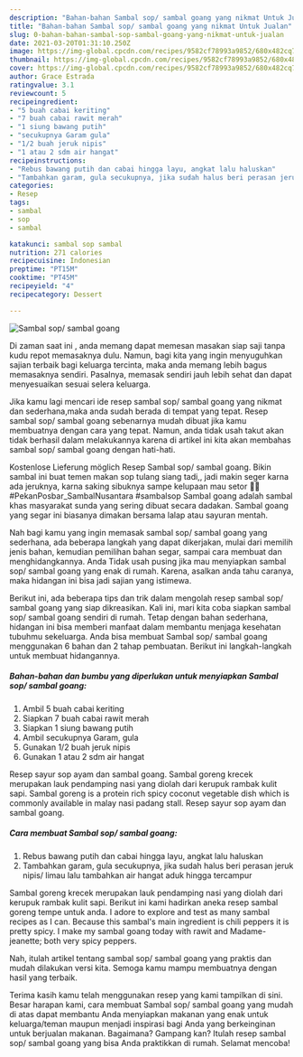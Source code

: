 ```yaml
---
description: "Bahan-bahan Sambal sop/ sambal goang yang nikmat Untuk Jualan"
title: "Bahan-bahan Sambal sop/ sambal goang yang nikmat Untuk Jualan"
slug: 0-bahan-bahan-sambal-sop-sambal-goang-yang-nikmat-untuk-jualan
date: 2021-03-20T01:31:10.250Z
image: https://img-global.cpcdn.com/recipes/9582cf78993a9852/680x482cq70/sambal-sop-sambal-goang-foto-resep-utama.jpg
thumbnail: https://img-global.cpcdn.com/recipes/9582cf78993a9852/680x482cq70/sambal-sop-sambal-goang-foto-resep-utama.jpg
cover: https://img-global.cpcdn.com/recipes/9582cf78993a9852/680x482cq70/sambal-sop-sambal-goang-foto-resep-utama.jpg
author: Grace Estrada
ratingvalue: 3.1
reviewcount: 5
recipeingredient:
- "5 buah cabai keriting"
- "7 buah cabai rawit merah"
- "1 siung bawang putih"
- "secukupnya Garam gula"
- "1/2 buah jeruk nipis"
- "1 atau 2 sdm air hangat"
recipeinstructions:
- "Rebus bawang putih dan cabai hingga layu, angkat lalu haluskan"
- "Tambahkan garam, gula secukupnya, jika sudah halus beri perasan jeruk nipis/ limau lalu tambahkan air hangat aduk hingga tercampur"
categories:
- Resep
tags:
- sambal
- sop
- sambal

katakunci: sambal sop sambal 
nutrition: 271 calories
recipecuisine: Indonesian
preptime: "PT15M"
cooktime: "PT45M"
recipeyield: "4"
recipecategory: Dessert

---
```



![Sambal sop/ sambal goang](https://img-global.cpcdn.com/recipes/9582cf78993a9852/680x482cq70/sambal-sop-sambal-goang-foto-resep-utama.jpg)

Di zaman  saat ini , anda memang dapat memesan masakan siap saji tanpa kudu repot memasaknya dulu. Namun, bagi kita yang ingin menyuguhkan sajian terbaik bagi keluarga tercinta, maka anda memang lebih bagus memasaknya sendiri. Pasalnya, memasak sendiri jauh lebih sehat dan dapat menyesuaikan sesuai selera keluarga.

Jika kamu lagi mencari ide resep sambal sop/ sambal goang yang nikmat dan sederhana,maka anda sudah berada di tempat yang tepat. Resep sambal sop/ sambal goang  sebenarnya mudah dibuat jika kamu membuatnya dengan cara yang tepat. Namun, anda tidak usah takut akan tidak berhasil dalam melakukannya 
karena di artikel ini kita akan membahas sambal sop/ sambal goang dengan hati-hati.  

Kostenlose Lieferung möglich Resep Sambal sop/ sambal goang. Bikin sambal ini buat temen makan sop tulang siang tadi,, jadi makin seger karna ada jeruknya, karna saking sibuknya sampe kelupaan mau setor 🤦‍♀️ #PekanPosbar_SambalNusantara #sambalsop Sambal goang adalah sambal khas masyarakat sunda yang sering dibuat secara dadakan. Sambal goang yang segar ini biasanya dimakan bersama lalap atau sayuran mentah.

Nah bagi kamu yang ingin memasak sambal sop/ sambal goang yang sederhana, ada beberapa langkah yang dapat dikerjakan, mulai dari memilih jenis bahan, kemudian pemilihan bahan segar, sampai cara membuat dan menghidangkannya. Anda Tidak usah pusing jika mau menyiapkan sambal sop/ sambal goang yang enak di rumah. Karena, asalkan anda  tahu caranya, maka hidangan ini bisa jadi sajian yang istimewa.

Berikut ini, ada beberapa tips dan trik dalam mengolah resep sambal sop/ sambal goang yang siap dikreasikan. Kali ini, mari kita coba siapkan sambal sop/ sambal goang sendiri di rumah. Tetap dengan bahan sederhana, hidangan ini bisa memberi manfaat dalam membantu menjaga kesehatan tubuhmu sekeluarga. Anda bisa membuat Sambal sop/ sambal goang menggunakan 6 bahan dan 2 tahap pembuatan. Berikut ini langkah-langkah untuk membuat hidangannya.

<!--inarticleads1-->

##### Bahan-bahan dan bumbu yang diperlukan untuk menyiapkan Sambal sop/ sambal goang:

1. Ambil 5 buah cabai keriting
1. Siapkan 7 buah cabai rawit merah
1. Siapkan 1 siung bawang putih
1. Ambil secukupnya Garam, gula
1. Gunakan 1/2 buah jeruk nipis
1. Gunakan 1 atau 2 sdm air hangat


Resep sayur sop ayam dan sambal goang. Sambal goreng krecek merupakan lauk pendamping nasi yang diolah dari kerupuk rambak kulit sapi. Sambal goreng is a protein rich spicy coconut vegetable dish which is commonly available in malay nasi padang stall. Resep sayur sop ayam dan sambal goang. 

<!--inarticleads2-->

##### Cara membuat Sambal sop/ sambal goang:

1. Rebus bawang putih dan cabai hingga layu, angkat lalu haluskan
1. Tambahkan garam, gula secukupnya, jika sudah halus beri perasan jeruk nipis/ limau lalu tambahkan air hangat aduk hingga tercampur


Sambal goreng krecek merupakan lauk pendamping nasi yang diolah dari kerupuk rambak kulit sapi. Berikut ini kami hadirkan aneka resep sambal goreng tempe untuk anda. I adore to explore and test as many sambal recipes as I can. Because this sambal&#39;s main ingredient is chili peppers it is pretty spicy. I make my sambal goang today with rawit and Madame-jeanette; both very spicy peppers. 

Nah, itulah artikel tentang  sambal sop/ sambal goang  yang praktis dan mudah dilakukan versi kita. Semoga kamu mampu membuatnya dengan hasil yang terbaik. 

Terima kasih kamu telah menggunakan resep yang kami tampilkan di sini. Besar harapan kami, cara membuat  Sambal sop/ sambal goang yang mudah di atas dapat membantu Anda menyiapkan makanan yang enak untuk keluarga/teman maupun menjadi inspirasi bagi Anda yang berkeinginan untuk berjualan makanan. Bagaimana? Gampang kan? Itulah resep sambal sop/ sambal goang yang bisa Anda praktikkan di rumah. Selamat mencoba!

